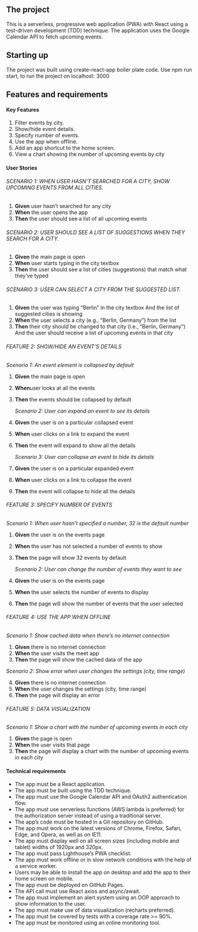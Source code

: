 ## The project

This is a serverless, progressive web application (PWA) with React using a test-driven
development (TDD) technique. The application uses the Google Calendar API to fetch
upcoming events.

## Starting up

The project was built using create-react-app boiler plate code. Use npm run start, to run the project on localhost: 3000

## Features and requirements

#### Key Features

1. Filter events by city.
2. Show/hide event details.
3. Specify number of events.
4. Use the app when offline.
5. Add an app shortcut to the home screen.
6. View a chart showing the number of upcoming events by city

#### User Stories

###### SCENARIO 1: WHEN USER HASN’T SEARCHED FOR A CITY, SHOW UPCOMING EVENTS FROM ALL CITIES.

1. **Given** user hasn’t searched for any city
2. **When** the user opens the app
3. **Then** the user should see a list of all upcoming events

###### SCENARIO 2: USER SHOULD SEE A LIST OF SUGGESTIONS WHEN THEY SEARCH FOR A CITY.

1. **Given** the main page is open
2. **When** user starts typing in the city textbox
3. **Then** the user should see a list of cities (suggestions) that match what they’ve typed

###### SCENARIO 3: USER CAN SELECT A CITY FROM THE SUGGESTED LIST.

1. **Given** the user was typing “Berlin” in the city textbox
   And the list of suggested cities is showing
2. **When** the user selects a city (e.g., “Berlin, Germany”) from the list
3. **Then** their city should be changed to that city (i.e., “Berlin, Germany”)
   And the user should receive a list of upcoming events in that city

###### FEATURE 2: SHOW/HIDE AN EVENT'S DETAILS

_Scenario 1: An event element is collapsed by default_

1. **Given** the main page is open
2. **When**user looks at all the events
3. **Then** the events should be collapsed by default

   _Scenario 2: User can expand an event to see its details_

4. **Given** the user is on a particular collapsed event
5. **When** user clicks on a link to expand the event
6. **Then** the event will expand to show all the details

   _Scenario 3: User can collapse an event to hide its details_

7. **Given** the user is on a particular expanded event
8. **When** user clicks on a link to collapse the event
9. **Then** the event will collapse to hide all the details

###### FEATURE 3: SPECIFY NUMBER OF EVENTS

_Scenario 1: When user hasn’t specified a number, 32 is the default number_

1. **Given** the user is on the events page
2. **When** the user has not selected a number of events to show
3. **Then** the page will show 32 events by default

   _Scenario 2: User can change the number of events they want to see_

4. **Given** the user is on the events page
5. **When** the user selects the number of events to display
6. **Then** the page will show the number of events that the user selected

###### FEATURE 4: USE THE APP WHEN OFFLINE

_Scenario 1: Show cached data when there’s no internet connection_

1. **Given** there is no internet connection
2. **When** the user visits the meet app
3. **Then** the page will show the cached data of the app

_Scenario 2: Show error when user changes the settings (city, time range)_

4. **Given** there is no internet connection
5. **When** the user changes the settings (city, time range)
6. **Then** the page will display an error

###### FEATURE 5: DATA VISUALIZATION

_Scenario 1: Show a chart with the number of upcoming events in each city_

1. **Given** the page is open
2. **When** the user visits that page
3. **Then** the page will display a chart with the number of upcoming events in each city

#### Technical requirements

- The app must be a React application.
- The app must be built using the TDD technique.
- The app must use the Google Calendar API and OAuth2 authentication flow.
- The app must use serverless functions (AWS lambda is preferred) for the authorization
  server instead of using a traditional server.
- The app’s code must be hosted in a Git repository on GitHub.
- The app must work on the latest versions of Chrome, Firefox, Safari, Edge, and Opera,
  as well as on IE11.
- The app must display well on all screen sizes (including mobile and tablet) widths of
  1920px and 320px.
- The app must pass Lighthouse’s PWA checklist.
- The app must work offline or in slow network conditions with the help of a service
  worker.
- Users may be able to install the app on desktop and add the app to their home screen
  on mobile.
- The app must be deployed on GitHub Pages.
- The API call must use React axios and async/await.
- The app must implement an alert system using an OOP approach to show information to
  the user.
- The app must make use of data visualization (recharts preferred).
- The app must be covered by tests with a coverage rate >= 90%.
- The app must be monitored using an online monitoring tool.
